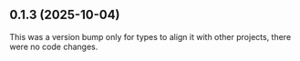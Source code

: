## 0.1.3 (2025-10-04)

This was a version bump only for types to align it with other projects, there were no code changes.
